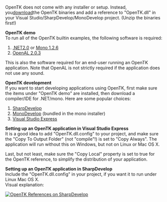 OpenTK does not come with any installer or setup. Instead, you[download](https://web.archive.org/web/20140922011257/https://sourceforge.net/project/showfiles.php?group_id=177681)the OpenTK binaries and add a reference to "OpenTK.dll" in your Visual Studio/SharpDevelop/MonoDevelop project. \(Unzip the binaries first!\)

**OpenTK demo**  
To run all of the OpenTK builtin examples, the following software is required:

1. [.NET2.0](https://web.archive.org/web/20140922011257/http://www.microsoft.com/downloads/details.aspx?familyid=0856eacb-4362-4b0d-8edd-aab15c5e04f5&displaylang=en)
   or
   [Mono 1.2.6](https://web.archive.org/web/20140922011257/http://www.go-mono.com/mono-downloads/download.html)
2. [OpenAL 2.0.3](https://web.archive.org/web/20140922011257/http://connect.creativelabs.com/developer/Wiki/OpenAL%20Installer%20for%20Windows.aspx)

This is also the software required for an end-user running an OpenTK application. Note that OpenAL is not strictly required if the application does not use any sound.

**OpenTK development**  
If you want to start developing applications using OpenTK, first make sure the items under "OpenTK demo" are installed, then download a compiler/IDE for .NET/mono. Here are some popular choices:

1. [SharpDevelop](https://web.archive.org/web/20140922011257/http://sharpdevelop.net/OpenSource/SD/Default.aspx)
2. [MonoDevelop](https://web.archive.org/web/20140922011257/http://www.go-mono.com/mono-downloads/download.html)
   \(bundled in the mono installer\)
3. [Visual Studio Express](https://web.archive.org/web/20140922011257/http://www.microsoft.com/Express/)

**Setting up an OpenTK application in Visual Studio Express**  
It is a good idea to add "OpenTK.dll.config" to your project, and make sure the "Copy To Output Folder" \(not "compile"!\) is set to "Copy Always". The application will run without this on Windows, but not on Linux or Mac OS X.

Last, but not least, make sure the "Copy Local" property is set to true for the OpenTK reference, to simplify the distribution of your application.

**Setting up an OpenTK application in SharpDevelop**  
Include the "OpenTK.dll.config" in your project, if you want it to run under Linux Mac OS X.  
Visual explanation:

[![](https://web.archive.org/web/20140922011257im_/http://www.opentk.com/files/imagecache/preview/inline_images/OpenTKonSharpDevelop.PNG "OpenTK References on SharpDevelop")](https://web.archive.org/web/20140922011257/http://www.opentk.com/files/inline_images/OpenTKonSharpDevelop.PNG)

